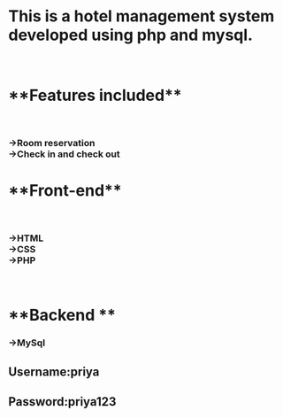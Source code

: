 <h1>This is a hotel management system developed using php and mysql.</h1> <br>
<h1>**Features included**</h1> <br>
<h3>->Room reservation <br>
->Check in and check out <br> </h3>
<h1> **Front-end** </h1> <br>
<h3>->HTML <br>
->CSS <br>
->PHP <br> </h3> <br>
<h1>**Backend ** </h1>
<h3>->MySql</h3>
<h2> Username:priya </h2>
<h2> Password:priya123 </h2>
